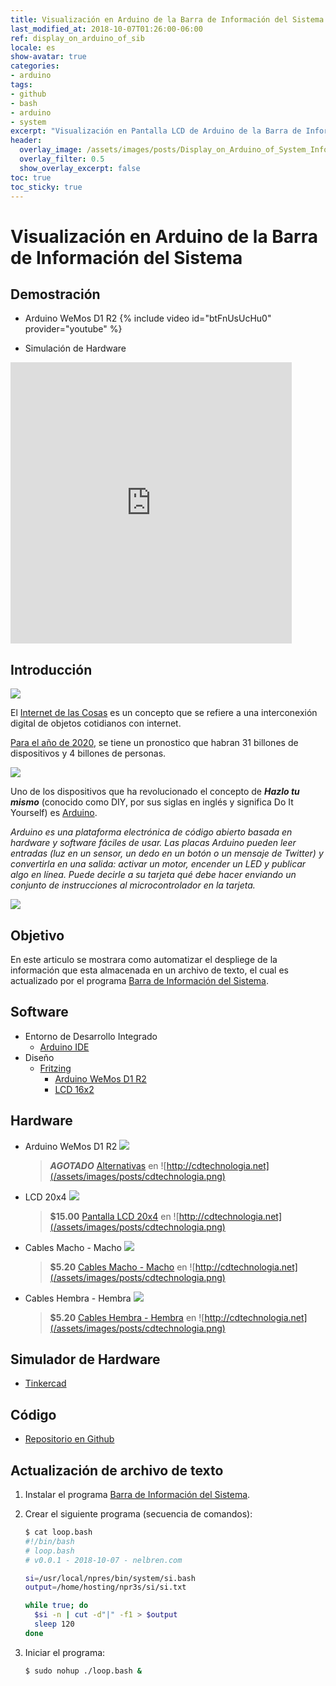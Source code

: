 ```yaml
---
title: Visualización en Arduino de la Barra de Información del Sistema
last_modified_at: 2018-10-07T01:26:00-06:00
ref: display_on_arduino_of_sib
locale: es
show-avatar: true
categories:
- arduino
tags:
- github
- bash
- arduino
- system
excerpt: "Visualización en Pantalla LCD de Arduino de la Barra de Información del Sistema"
header:
  overlay_image: /assets/images/posts/Display_on_Arduino_of_System_Information_Bar.png
  overlay_filter: 0.5
  show_overlay_excerpt: false
toc: true
toc_sticky: true
---
```


# Visualización en Arduino de la Barra de Información del Sistema

## <i class="fa fa-eye" aria-hidden="true"></i> Demostración

  - <i class="fas fa-video"></i> Arduino WeMos D1 R2
{% include video id="btFnUsUcHu0" provider="youtube" %}
  
  - <i class="fas fa-draw-polygon"></i> Simulación de Hardware
<iframe width="450" height="450" src="https://www.tinkercad.com/embed/fqruqClfHMR?editbtn=1" frameborder="0" marginwidth="0" marginheight="0" scrolling="no"></iframe>

## <i class="fa fa-info-circle" aria-hidden="true"></i> Introducción

![](/assets/images/posts/gao-assesses-iot-cybersecurity-other-risks-showcase_image-6-a-9926.jpg)

El [Internet de las Cosas](http://www.visualcapitalist.com/what-is-internet-things/) es un concepto que se refiere a una interconexión digital de objetos cotidianos con internet. 

[Para el año de 2020](http://www.visualcapitalist.com/internet-things-2020/), se tiene un pronostico que habran 31 billones de dispositivos y 4 billones de personas. 

![](/assets/images/posts/Massimo_post.png)

Uno de los dispositivos que ha revolucionado el concepto de ***Hazlo tu mismo*** (conocido como DIY, por sus siglas en inglés y significa Do It Yourself) es [Arduino](https://www.arduino.cc/en/Guide/Introduction). 

*Arduino es una plataforma electrónica de código abierto basada en hardware y software fáciles de usar. Las placas Arduino pueden leer entradas (luz en un sensor, un dedo en un botón o un mensaje de Twitter) y convertirla en una salida: activar un motor, encender un LED y publicar algo en línea. Puede decirle a su tarjeta qué debe hacer enviando un conjunto de instrucciones al microcontrolador en la tarjeta.*

![](/assets/images/posts/arduino_board.png)

## <i class="fas fa-bullseye"></i> Objetivo

En este articulo se mostrara como automatizar el despliege de la información que esta almacenada en un archivo de texto, el cual es actualizado por el programa [Barra de Información del Sistema](/es/terminal/SIB_system-information-bar/).

## <i class="fas fa-save"></i> Software

- <i class="fas fa-laptop-code"></i> Entorno de Desarrollo Integrado
  - <i class="fas fa-download"></i> [Arduino IDE](https://www.arduino.cc/en/Main/Software)
- <i class="far fa-object-group"></i> Diseño
  - <i class="fas fa-download"></i> [Fritzing](http://fritzing.org/download/?donation=0)
    - <i class="fas fa-download"></i> [Arduino WeMos D1 R2](https://github.com/mikeipin/Fritzing-Part-WeMos-D1-R2/raw/master/src/WeMos-D1-R2.fzpz)
    - <i class="fas fa-download"></i> [LCD 16x2](http://forum.fritzing.org/uploads/default/original/2X/7/70f90addd7883759e4a0d06a934946c2be8aa6c1.fzpz)

## <i class="fas fa-microchip"></i> Hardware

- <i class="fas fa-check"></i> Arduino WeMos D1 R2
  ![](/assets/images/posts/wemos_d1_r2.png)
  > ***AGOTADO*** [Alternativas](http://cdtechnologia.net/search?controller=search&orderby=position&orderway=desc&search_query=arduino+esp8266&submit_search=) en ![http://cdtechnologia.net](/assets/images/posts/cdtechnologia.png) 
- <i class="fas fa-check"></i> LCD 20x4
  ![](/assets/images/posts/lcd_20x4.png)
  > **$15.00** [Pantalla LCD 20x4](http://cdtechnologia.net/arduino/64-pantalla-lcd.html) en ![http://cdtechnologia.net](/assets/images/posts/cdtechnologia.png) 
- <i class="fas fa-check"></i> Cables Macho - Macho
  ![](/assets/images/posts/cables_macho_macho.png)
  > **$5.20** [Cables Macho - Macho](http://cdtechnologia.net/semiconductores/116-cables-hembra-macho.html) en ![http://cdtechnologia.net](/assets/images/posts/cdtechnologia.png) 
- <i class="fas fa-check"></i> Cables Hembra - Hembra
  ![](/assets/images/posts/cables_hembra_hembra.png)
  > **$5.20** [Cables Hembra - Hembra](http://cdtechnologia.net/semiconductores/117-cables-hembra-macho.html) en ![http://cdtechnologia.net](/assets/images/posts/cdtechnologia.png) 

## <i class="fas fa-memory"></i> Simulador de Hardware 
- <i class="fas fa-draw-polygon"></i> [Tinkercad](https://www.tinkercad.com/)

  <!-- <iframe width="620" height="453" src="https://www.tinkercad.com/embed/fqruqClfHMR?editbtn=1" frameborder="0" marginwidth="0" marginheight="0" scrolling="no"></iframe>-->

## <i class="fas fa-code"></i> Código

- <i class="fab fa-github"></i> [Repositorio en Github](https://github.com/nelbren/display_on_arduino_of_sib)

## <i class="fa fa-info-circle" aria-hidden="true"></i> Actualización de archivo de texto

1. Instalar el programa [Barra de Información del Sistema](/es/terminal/SIB_system-information-bar/).

2. Crear el siguiente programa (secuencia de comandos):
   ```bash
   $ cat loop.bash
   #!/bin/bash
   # loop.bash
   # v0.0.1 - 2018-10-07 - nelbren.com

   si=/usr/local/npres/bin/system/si.bash
   output=/home/hosting/npr3s/si/si.txt

   while true; do
     $si -n | cut -d"|" -f1 > $output
     sleep 120
   done
   ```

3. Iniciar el programa:
    ```bash
    $ sudo nohup ./loop.bash &
    ```
